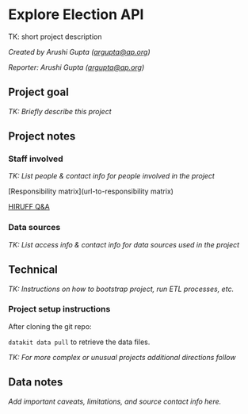 # Explore Election API

TK: short project description

*Created by Arushi Gupta (<argupta@ap.org>)*

*Reporter: Arushi Gupta (<argupta@ap.org>)*

## Project goal

*TK: Briefly describe this project*

## Project notes

### Staff involved

*TK: List people & contact info for people involved in the project*

[Responsibility matrix](url-to-responsibility matrix)

[HIRUFF Q&A](url-to-hiruff)

### Data sources

*TK: List access info & contact info for data sources used in the project*

## Technical

*TK: Instructions on how to bootstrap project, run ETL processes, etc.*

### Project setup instructions

After cloning the git repo:

`datakit data pull` to retrieve the data files.


*TK: For more complex or unusual projects additional directions follow*

## Data notes

*Add important caveats, limitations, and source contact info here.*
